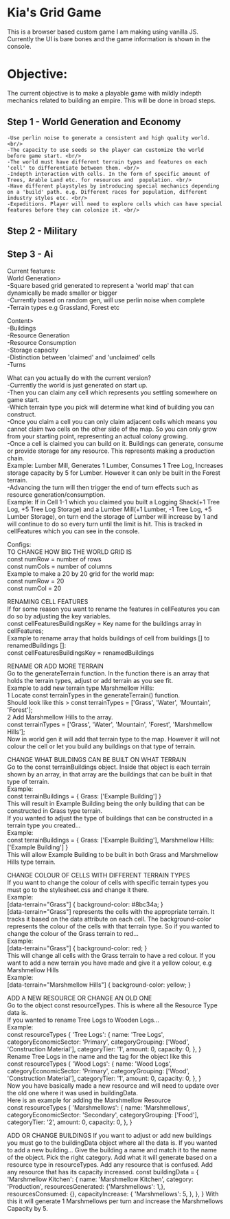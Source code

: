 # Kia's Grid Game </br>
This is a browser based custom game I am making using vanilla JS. <br/>
Currently the UI is bare bones and the game information is shown in the console.<br/>

# Objective:
The current objective is to make a playable game with mildly indepth mechanics related to building an empire. This will be done in broad steps.

## Step 1 - World Generation and Economy <br/>
    -Use perlin noise to generate a consistent and high quality world. <br/>
    -The capacity to use seeds so the player can customize the world before game start. <br/>
    -The world must have different terrain types and features on each 'cell' to differentiate between them. <br/>
    -Indepth interaction with cells. In the form of specific amount of Trees, Arable Land etc. for resources and  population. <br/>
    -Have different playstyles by introducing special mechanics depending on a 'build' path. e.g. Different races for population, different industry styles etc. <br/>
    -Expeditions. Player will need to explore cells which can have special features before they can colonize it. <br/>

## Step 2 - Military <br/>
## Step 3 - Ai <br/>

Current features: <br/>
World Generation> <br/>
    -Square based grid generated to represent a 'world map' that can dynamically be made smaller or bigger <br/>
    -Currently based on random gen, will use perlin noise when complete <br/>
    -Terrain types e.g Grassland, Forest etc <br/>

Content> <br/>
    -Buildings <br/> 
    -Resource Generation <br/>
    -Resource Consumption <br/>
    -Storage capacity <br/>
    -Distinction between 'claimed' and 'unclaimed' cells <br/>
    -Turns <br/>

What can you actually do with the current version? <br/>
    -Currently the world is just generated on start up.  <br/>
    -Then you can claim any cell which represents you settling somewhere on game start. <br/>
    -Which terrain type you pick will determine what kind of building you can construct. <br/>
    -Once you claim a cell you can only claim adjacent cells which means you cannot claim two cells on the other side of the map. So you can only grow from your starting point, representing an actual colony growing. <br/>
    -Once a cell is claimed you can build on it. Buildings can generate, consume or provide storage for any resource. This represents making a production chain. <br/>
    Example: Lumber Mill, Generates 1 Lumber, Consumes 1 Tree Log, Increases storage capacity by 5 for Lumber. However it can only be built in the Forest terrain. <br/>
    -Advancing the turn will then trigger the end of turn effects such as resource generation/consumption.  <br/>
    Example: If in Cell 1-1 which you claimed you built a Logging Shack(+1 Tree Log, +5 Tree Log Storage) and a Lumber Mill(+1 Lumber, -1 Tree Log, +5 Lumber Storage), on turn end the storage of Lumber will increase by 1 and will continue to do so every turn until the limit is hit. This is tracked in cellFeatures which you can see in the console. <br/>

Configs: <br/>
TO CHANGE HOW BIG THE WORLD GRID IS <br/>
    const numRow = number of rows <br/>
    const numCols = number of columns <br/>
Example to make a 20 by 20 grid for the world map: <br/>
    const numRow = 20 <br/>
    const numCol = 20 <br/>

RENAMING CELL FEATURES <br/>
If for some reason you want to rename the features in cellFeatures you can do so by adjusting the key variables. <br/>
    const cellFeaturesBuildingsKey = Key name for the buildings array in cellFeatures; <br/>
Example to rename array that holds buildings of cell from buildings [] to renamedBuildings []: <br/>
    const cellFeaturesBuildingsKey = renamedBuildings <br/>

RENAME OR ADD MORE TERRAIN <br/>
Go to the generateTerrain function. In the function there is an array that holds the terrain types, adjust or add terrain
as you see fit. <br/>
Example to add new terrain type Marshmellow Hills: <br/>
   1 Locate const terrainTypes in the generateTerrain() function. <br/>
    Should look like this >  const terrainTypes = ['Grass', 'Water', 'Mountain', 'Forest']; <br/>
   2 Add Marshmellow Hills to the array. <br/>
    const terrainTypes = ['Grass', 'Water', 'Mountain', 'Forest', 'Marshmellow Hills']; <br/>
    Now in world gen it will add that terrain type to the map. However it will not colour the cell or let you build any buildings on that type of terrain. <br/>

CHANGE WHAT BUILDINGS CAN BE BUILT ON WHAT TERRAIN <br/>
    Go to the const terrainBuildings object. Inside that object is each terrain shown by an array, in that array are the buildings that can be built in that type of terrain. <br/>
Example: <br/>
    const terrainBuildings = {
    Grass: ['Example Building']
    } <br/>
This will result in Example Building being the only building that can be constructed in Grass type terrain. <br/>
If you wanted to adjust the type of buildings that can be constructed in a terrain type you created... <br/>
Example: <br/>
    const terrainBuildings = {
    Grass: ['Example Building'],
    Marshmellow Hills: ['Example Building']
    } <br/>
This will allow Example Building to be built in both Grass and Marshmellow Hills type terrain. <br/>

CHANGE COLOUR OF CELLS WITH DIFFERENT TERRAIN TYPES <br/>
If you want to change the colour of cells with specific terrain types you must go to the stylesheet.css and change it there. <br/>
Example:<br/>
    [data-terrain="Grass"] {
    background-color: #8bc34a; 
    } <br/>
[data-terrain="Grass"] represents the cells with the appropriate terrain. It tracks it based on the data attribute on each cell. The background-color represents the colour of the cells with that terrain type. So if you wanted to change the colour of the Grass terrain to red... <br/>
Example: <br/>
    [data-terrain="Grass"] {
    background-color: red; 
    } <br/>
This will change all cells with the Grass terrain to have a red colour. If you want to add a new terrain you have made and give it a yellow colour, e.g Marshmellow Hills <br/>
Example: <br/>
    [data-terrain="Marshmellow Hills"] {
    background-color: yellow; 
    } <br/>

ADD A NEW RESOURCE OR CHANGE AN OLD ONE <br/>
Go to the object const resourceTypes. This is where all the Resource Type data is.  <br/>
If you wanted to rename Tree Logs to Wooden Logs... <br/>
Example: <br/>
    const resourceTypes {
        'Tree Logs': {
        name: 'Tree Logs',
        categoryEconomicSector: 'Primary',
        categoryGrouping: ['Wood', 'Construction Material'],
        categoryTier: '1',
        amount: 0,
        capacity: 0,
        },
    } <br/>
Rename Tree Logs in the name and the tag for the object like this <br/>
    const resourceTypes {
        'Wood Logs': {
        name: 'Wood Logs',
        categoryEconomicSector: 'Primary',
        categoryGrouping: ['Wood', 'Construction Material'],
        categoryTier: '1',
        amount: 0,
        capacity: 0,
        },
    } <br/>
Now you have basically made a new resource and will need to update over the old one where it was used in buildingData.<br/>
Here is an example for adding the Marshmellow Resource <br/>
     const resourceTypes {
        'Marshmellows': {
        name: 'Marshmellows',
        categoryEconomicSector: 'Secondary',
        categoryGrouping: ['Food'],
        categoryTier: '2',
        amount: 0,
        capacity: 0,
        },
    } <br/>

ADD OR CHANGE BUILDINGS
If you want to adjust or add new buildings you must go to the buildingData object where all the data is.
If you wanted to add a new building...
Give the building a name and match it to the name of the object. Pick the right category. Add what it will generate based on a resource type in resourceTypes. Add any resource that is confused. Add any resource that has its capacity increased.
    const buildingData = {
    'Marshmellow Kitchen': {
        name: 'Marshmellow Kitchen',
        category: 'Production',
        resourcesGenerated: {'Marshmellows': 1,},
        resourcesConsumed: {},
        capacityIncrease: {
        'Marshmellows': 5,
        },
        },
    }
With this it will generate 1 Marshmellows per turn and increase the Marshmellows Capacity by 5.
